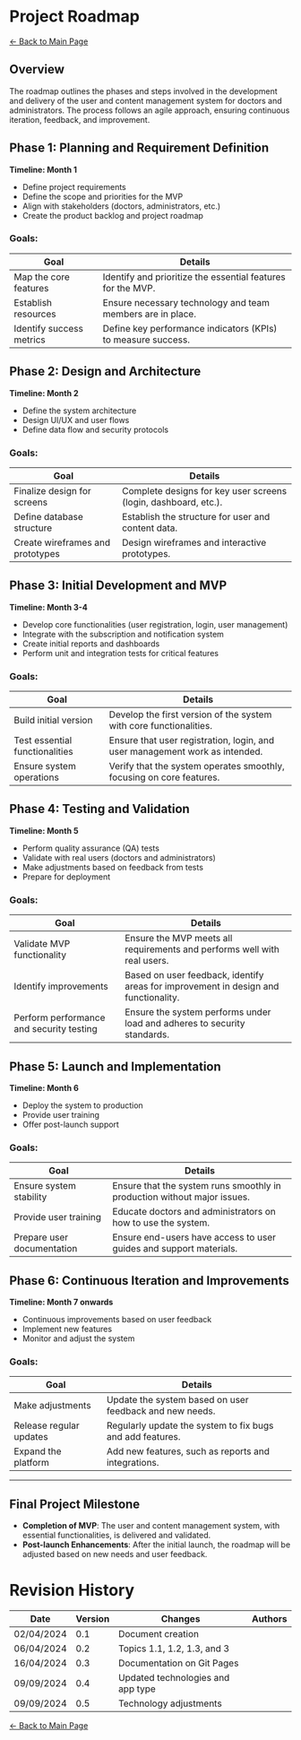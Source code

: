 
# Project Roadmap

[← Back to Main Page](../../index.md)

## Overview

The roadmap outlines the phases and steps involved in the development and delivery of the user and content management system for doctors and administrators. The process follows an agile approach, ensuring continuous iteration, feedback, and improvement.

## Phase 1: Planning and Requirement Definition

**Timeline: Month 1**

- Define project requirements
- Define the scope and priorities for the MVP
- Align with stakeholders (doctors, administrators, etc.)
- Create the product backlog and project roadmap

### Goals:

| Goal                     | Details                                                      |
| ------------------------ | ------------------------------------------------------------ |
| Map the core features    | Identify and prioritize the essential features for the MVP.  |
| Establish resources      | Ensure necessary technology and team members are in place.   |
| Identify success metrics | Define key performance indicators (KPIs) to measure success. |

## Phase 2: Design and Architecture

**Timeline: Month 2**

- Define the system architecture
- Design UI/UX and user flows
- Define data flow and security protocols

### Goals:

| Goal                             | Details                                                         |
| -------------------------------- | --------------------------------------------------------------- |
| Finalize design for screens      | Complete designs for key user screens (login, dashboard, etc.). |
| Define database structure        | Establish the structure for user and content data.              |
| Create wireframes and prototypes | Design wireframes and interactive prototypes.                   |

## Phase 3: Initial Development and MVP

**Timeline: Month 3-4**

- Develop core functionalities (user registration, login, user management)
- Integrate with the subscription and notification system
- Create initial reports and dashboards
- Perform unit and integration tests for critical features

### Goals:

| Goal                           | Details                                                                     |
| ------------------------------ | --------------------------------------------------------------------------- |
| Build initial version          | Develop the first version of the system with core functionalities.          |
| Test essential functionalities | Ensure that user registration, login, and user management work as intended. |
| Ensure system operations       | Verify that the system operates smoothly, focusing on core features.        |

## Phase 4: Testing and Validation

**Timeline: Month 5**

- Perform quality assurance (QA) tests
- Validate with real users (doctors and administrators)
- Make adjustments based on feedback from tests
- Prepare for deployment

### Goals:

| Goal                                     | Details                                                                             |
| ---------------------------------------- | ----------------------------------------------------------------------------------- |
| Validate MVP functionality               | Ensure the MVP meets all requirements and performs well with real users.            |
| Identify improvements                    | Based on user feedback, identify areas for improvement in design and functionality. |
| Perform performance and security testing | Ensure the system performs under load and adheres to security standards.            |

## Phase 5: Launch and Implementation

**Timeline: Month 6**

- Deploy the system to production
- Provide user training
- Offer post-launch support

### Goals:

| Goal                       | Details                                                                  |
| -------------------------- | ------------------------------------------------------------------------ |
| Ensure system stability    | Ensure that the system runs smoothly in production without major issues. |
| Provide user training      | Educate doctors and administrators on how to use the system.             |
| Prepare user documentation | Ensure end-users have access to user guides and support materials.       |

## Phase 6: Continuous Iteration and Improvements

**Timeline: Month 7 onwards**

- Continuous improvements based on user feedback
- Implement new features
- Monitor and adjust the system

### Goals:

| Goal                    | Details                                                   |
| ----------------------- | --------------------------------------------------------- |
| Make adjustments        | Update the system based on user feedback and new needs.   |
| Release regular updates | Regularly update the system to fix bugs and add features. |
| Expand the platform     | Add new features, such as reports and integrations.       |

---

## Final Project Milestone

- **Completion of MVP**: The user and content management system, with essential functionalities, is delivered and validated.
- **Post-launch Enhancements**: After the initial launch, the roadmap will be adjusted based on new needs and user feedback.

# Revision History

| Date       | Version | Changes                           | Authors |
| ---------- | ------- | --------------------------------- | ------- |
| 02/04/2024 | 0.1     | Document creation                 |         |
| 06/04/2024 | 0.2     | Topics 1.1, 1.2, 1.3, and 3       |         |
| 16/04/2024 | 0.3     | Documentation on Git Pages        |         |
| 09/09/2024 | 0.4     | Updated technologies and app type |         |
| 09/09/2024 | 0.5     | Technology adjustments            |         |

[← Back to Main Page](../../index.md)
